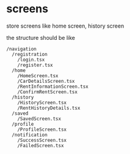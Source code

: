 # screens

store screens like home screen, history screen

the structure should be like

```
/navigation
  /registration
    /login.tsx
    /register.tsx
  /home
    /HomeScreen.tsx
    /CarDetailsScreen.tsx
    /RentInformationScreen.tsx
    /ConfirmRentScreen.tsx
  /history
    /HistoryScreen.tsx
    /RentHistoryDetails.tsx
  /saved
    /SavedScreen.tsx
  /profile
    /ProfileScreen.tsx
  /notification
    /SuccessScreen.tsx
    /FailedScreen.tsx
```
